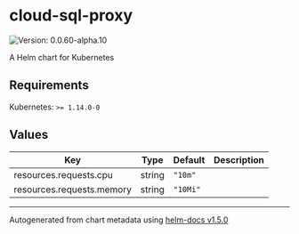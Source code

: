 # cloud-sql-proxy

![Version: 0.0.60-alpha.10](https://img.shields.io/badge/Version-0.0.60--alpha.10-informational?style=flat-square)

A Helm chart for Kubernetes

## Requirements

Kubernetes: `>= 1.14.0-0`

## Values

| Key | Type | Default | Description |
|-----|------|---------|-------------|
| resources.requests.cpu | string | `"10m"` |  |
| resources.requests.memory | string | `"10Mi"` |  |

----------------------------------------------
Autogenerated from chart metadata using [helm-docs v1.5.0](https://github.com/norwoodj/helm-docs/releases/v1.5.0)
